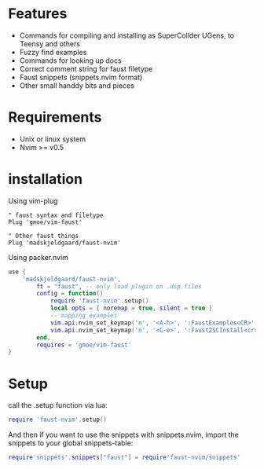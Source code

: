 # Features

- Commands for compiling and installing as SuperCollder UGens, to Teensy and others
- Fuzzy find examples
- Commands for looking up docs
- Correct comment string for faust filetype
- Faust snippets (snippets.nvim format)
- Other small handdy bits and pieces

# Requirements
- Unix or linux system
- Nvim >= v0.5

# installation
Using vim-plug

```
" faust syntax and filetype
Plug 'gmoe/vim-faust'

" Other faust things
Plug 'madskjeldgaard/faust-nvim'
```

Using packer.nvim
```lua
use {
    'madskjeldgaard/faust-nvim',
        ft = "faust", -- only load plugin on .dsp files
        config = function()
            require 'faust-nvim'.setup()
            local opts = { noremap = true, silent = true }
            -- mapping examples
            vim.api.nvim_set_keymap('n', '<A-h>', ':FaustExamples<CR>', opts)
            vim.api.nvim_set_keymap('n', '<C-e>', ':Faust2SCInstall<cr>', opts)
        end,
        requires = 'gmoe/vim-faust'
}
```

# Setup

call the .setup function via lua:
```lua
require 'faust-nvim'.setup()
```

And then if you want to use the snippets with snippets.nvim, import the snippets to your global snippets-table:

```lua
require'snippets'.snippets["faust"] = require'faust-nvim/snippets'
```
